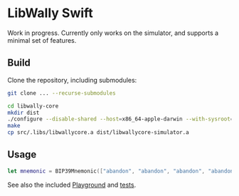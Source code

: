 # LibWally Swift

Work in progress. Currently only works on the simulator, and supports a minimal set of features.

## Build

Clone the repository, including submodules:

```sh
git clone ... --recurse-submodules
```

```sh
cd libwally-core
mkdir dist
./configure --disable-shared --host=x86_64-apple-darwin --with-sysroot=$(xcrun --sdk iphoneos --show-sdk-path) --enable-static
make
cp src/.libs/libwallycore.a dist/libwallycore-simulator.a
```

## Usage

```swift
let mnemonic = BIP39Mnemonic(["abandon", "abandon", "abandon", "abandon", "abandon", "abandon", "abandon", "abandon", "abandon", "abandon", "abandon", "about"])
```

See also the included [Playground](/DemoPlayground.playground/Contents.swift) and [tests](/LibWallyTests).
